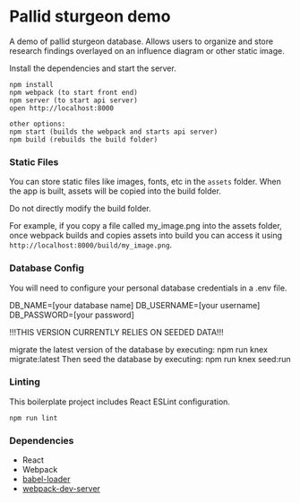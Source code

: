 Pallid sturgeon demo
=====================

A demo of pallid sturgeon database. Allows users to organize and store research findings overlayed on an influence diagram or other static image.


Install the dependencies and start the server.

```
npm install
npm webpack (to start front end)
npm server (to start api server)
open http://localhost:8000

other options:
npm start (builds the webpack and starts api server)
npm build (rebuilds the build folder)
```

### Static Files

You can store static files like images, fonts, etc in the `assets` folder. When the app is built, assets will be copied into the build folder.

Do not directly modify the build folder.

For example, if you copy a file called my_image.png into the assets folder, once webpack builds and copies assets into build you can access it using `http://localhost:8000/build/my_image.png`.

### Database Config

You will need to configure your personal database credentials in a .env file.

DB_NAME=[your database name]
DB_USERNAME=[your username]
DB_PASSWORD=[your password]

!!!THIS VERSION CURRENTLY RELIES ON SEEDED DATA!!!

migrate the latest version of the database by executing:
  npm run knex migrate:latest
Then seed the database by executing:
  npm run knex seed:run

### Linting

This boilerplate project includes React ESLint configuration.

```
npm run lint
```

### Dependencies

* React
* Webpack
* [babel-loader](https://github.com/babel/babel-loader)
* [webpack-dev-server](https://github.com/webpack/webpack-dev-server)
